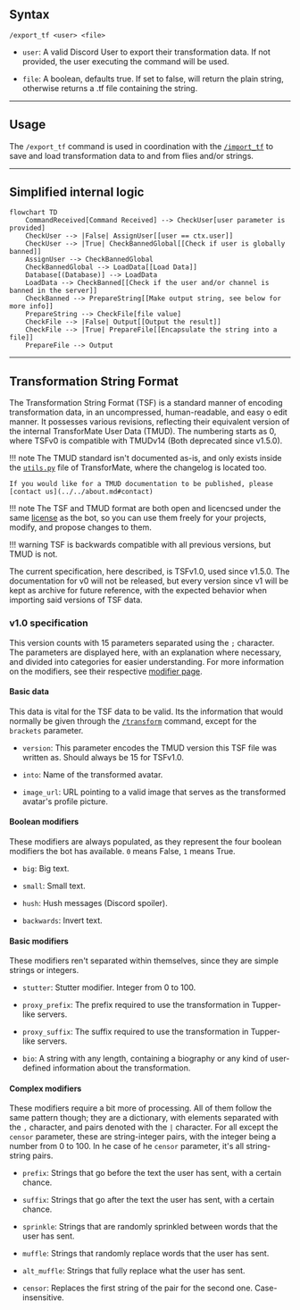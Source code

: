 ## Syntax
`/export_tf <user> <file>`

- `user`: A valid Discord User to export their transformation data. If not provided,
          the user executing the command will be used.

- `file`: A boolean, defaults true. If set to false, will return the plain string,
          otherwise returns a .tf file containing the string.

---

## Usage
The `/export_tf` command is used in coordination with the [`/import_tf`](import_tf.md)
to save and load transformation data to and from flies and/or strings.

---

## Simplified internal logic
```mermaid
flowchart TD
    CommandReceived[Command Received] --> CheckUser[user parameter is provided]
    CheckUser --> |False| AssignUser[[user == ctx.user]]
    CheckUser --> |True| CheckBannedGlobal[[Check if user is globally banned]]
    AssignUser --> CheckBannedGlobal
    CheckBannedGlobal --> LoadData[[Load Data]]
    Database[(Database)] --> LoadData
    LoadData --> CheckBanned[[Check if the user and/or channel is banned in the server]]
    CheckBanned --> PrepareString[[Make output string, see below for more info]]
    PrepareString --> CheckFile[file value]
    CheckFile --> |False| Output[[Output the result]]
    CheckFile --> |True| PrepareFile[[Encapsulate the string into a file]]
    PrepareFile --> Output
```

---

## Transformation String Format
The Transformation String Format (TSF) is a standard manner of encoding
transformation data, in an uncompressed, human-readable, and easy o edit manner. It
possesses various revisions, reflecting their equivalent version of the internal
TransforMate User Data (TMUD). The numbering starts as 0, where TSFv0 is compatible
with TMUDv14 (Both deprecated since v1.5.0).

!!! note
    The TMUD standard isn't documented as-is, and only exists inside the
    [`utils.py`](https://github.com/dorythecat/TransforMate/blob/main/src/utils.py)
    file of TransforMate, where the changelog is located too.

    If you would like for a TMUD documentation to be published, please
    [contact us](../../about.md#contact)

!!! note
    The TSF and TMUD format are both open and licencsed under the same
    [license](https://github.com/dorythecat/TransforMate/blob/main/LICENSE) as the bot,
    so you can use them freely for your projects, modify, and propose changes to them.

!!! warning
    TSF is backwards compatible with all previous versions, but TMUD is not.

The current specification, here described, is TSFv1.0, used since v1.5.0. The
documentation for v0 will not be released, but every version since v1 will be kept
as archive for future reference, with the expected behavior when importing said
versions of TSF data.

### v1.0 specification
This version counts with 15 parameters separated using the `;` character.
The parameters are displayed here, with an explanation where necessary, and divided
into categories for easier understanding. For more information on the modifiers, see
their respective [modifier page](../set_and_clear/index.md).

#### Basic data
This data is vital for the TSF data to be valid. Its the information that would
normally be given through the [`/transform`](transform.md) command, except for the
`brackets` parameter.

- `version`: This parameter encodes the TMUD version this TSF file was written as.
             Should always be 15 for TSFv1.0.

- `into`: Name of the transformed avatar.

- `image_url`: URL pointing to a valid image that serves as the transformed avatar's
               profile picture.

#### Boolean modifiers
These modifiers are always populated, as they represent the four boolean modifiers the
bot has available. `0` means False, `1` means True.

- `big`: Big text.

- `small`: Small text.

- `hush`: Hush messages (Discord spoiler).

- `backwards`: Invert text.

#### Basic modifiers
These modifiers ren't separated within themselves, since they are simple strings or
integers.

- `stutter`: Stutter modifier. Integer from 0 to 100.

- `proxy_prefix`: The prefix required to use the transformation in Tupper-like servers.

- `proxy_suffix`: The suffix required to use the transformation in Tupper-like servers.

- `bio`: A string with any length, containing a biography or any kind of user-defined
         information about the transformation.

#### Complex modifiers
These modifiers require a bit more of processing. All of them follow the same
pattern though; they are a dictionary, with elements separated with the `,`
character, and pairs denoted with the `|` character. For all except the `censor`
parameter, these are string-integer pairs, with the integer being a number from 0
to 100. In he case of he `censor` parameter, it's all string-string pairs.

- `prefix`: Strings that go before the text the user has sent, with a certain chance.

- `suffix`: Strings that go after the text the user has sent, with a certain chance.

- `sprinkle`: Strings that are randomly sprinkled between words that the user has sent.

- `muffle`: Strings that randomly replace words that the user has sent.

- `alt_muffle`: Strings that fully replace what the user has sent.

- `censor`: Replaces the first string of the pair for the second one. Case-insensitive.
